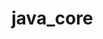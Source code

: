# java_core
<!-- 
Static properties and methods belong to the class and not to the object, so the value of the static property is the same for all instances of the class. 
Static methods can access only static properties. Static method or property can be accessed using the class name.
-->
<!-- initialization block are used to initialize variables within a class. It is executed before any constructor and the code is common for all constructors. -->
<!-- methods need to be overridden because Java has methods with such names. -->
